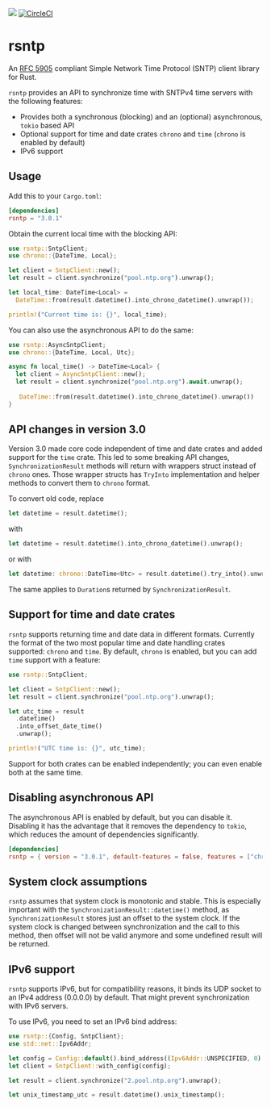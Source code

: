 [![](https://img.shields.io/crates/v/rsntp)](https://crates.io/crates/rsntp)
[![CircleCI](https://dl.circleci.com/status-badge/img/gh/dobaksz/rsntp/tree/master.svg?style=shield)](https://dl.circleci.com/status-badge/redirect/gh/dobaksz/rsntp/tree/master)

# rsntp

An [RFC 5905](https://www.rfc-editor.org/rfc/rfc5905.txt) compliant Simple Network Time Protocol (SNTP) client
library for Rust.

`rsntp` provides an API to synchronize time with SNTPv4 time servers with the following features:
* Provides both a synchronous (blocking) and an (optional) asynchronous, `tokio` based API
* Optional support for time and date crates `chrono` and `time` (`chrono` is enabled by
  default)
* IPv6 support

## Usage

Add this to your `Cargo.toml`:

```toml
[dependencies]
rsntp = "3.0.1"
```

Obtain the current local time with the blocking API:

```rust
use rsntp::SntpClient;
use chrono::{DateTime, Local};

let client = SntpClient::new();
let result = client.synchronize("pool.ntp.org").unwrap();

let local_time: DateTime<Local> =
  DateTime::from(result.datetime().into_chrono_datetime().unwrap());

println!("Current time is: {}", local_time);
```

You can also use the asynchronous API to do the same:

```rust
use rsntp::AsyncSntpClient;
use chrono::{DateTime, Local, Utc};

async fn local_time() -> DateTime<Local> {
  let client = AsyncSntpClient::new();
  let result = client.synchronize("pool.ntp.org").await.unwrap();
   
   DateTime::from(result.datetime().into_chrono_datetime().unwrap())
}
```

## API changes in version 3.0

Version 3.0 made core code independent of time and date crates and added support for the `time` crate.
This led to some breaking API changes, `SynchronizationResult` methods will return with wrappers
struct instead of `chrono` ones. Those wrapper structs has `TryInto` implementation and helper
methods to convert them to `chrono` format.

To convert old code, replace
```rust
let datetime = result.datetime();
```
with
```rust
let datetime = result.datetime().into_chrono_datetime().unwrap();
```
or with
```rust
let datetime: chrono::DateTime<Utc> = result.datetime().try_into().unwrap();
```

The same applies to `Duration`s returned by `SynchronizationResult`.

## Support for time and date crates

`rsntp` supports returning time and date data in different formats. Currently the format of
the two most popular time and date handling crates supported: `chrono` and `time`.
By default, `chrono` is enabled, but you can add `time` support with a feature:

```rust
use rsntp::SntpClient;

let client = SntpClient::new();
let result = client.synchronize("pool.ntp.org").unwrap();

let utc_time = result
  .datetime()
  .into_offset_date_time()
  .unwrap();

println!("UTC time is: {}", utc_time);
```

Support for both crates can be enabled independently; you can even enable both
at the same time.

## Disabling asynchronous API

The asynchronous API is enabled by default, but you can disable it. Disabling it 
has the advantage that it removes the dependency to `tokio`, which reduces 
the amount of dependencies significantly.

```toml
[dependencies]
rsntp = { version = "3.0.1", default-features = false, features = ["chrono"] }
```

## System clock assumptions

`rsntp` assumes that system clock is monotonic and stable. This is especially important
with the `SynchronizationResult::datetime()` method, as `SynchronizationResult` stores just
an offset to the system clock. If the system clock is changed between synchronization
and the call to this method, then offset will not be valid anymore and some undefined result
will be returned.

## IPv6 support

`rsntp` supports IPv6, but for compatibility reasons, it binds its UDP socket to an
IPv4 address (0.0.0.0) by default. That might prevent synchronization with IPv6 servers.

To use IPv6, you need to set an IPv6 bind address:

```rust
use rsntp::{Config, SntpClient};
use std::net::Ipv6Addr;

let config = Config::default().bind_address((Ipv6Addr::UNSPECIFIED, 0).into());
let client = SntpClient::with_config(config);

let result = client.synchronize("2.pool.ntp.org").unwrap();

let unix_timestamp_utc = result.datetime().unix_timestamp();
```
